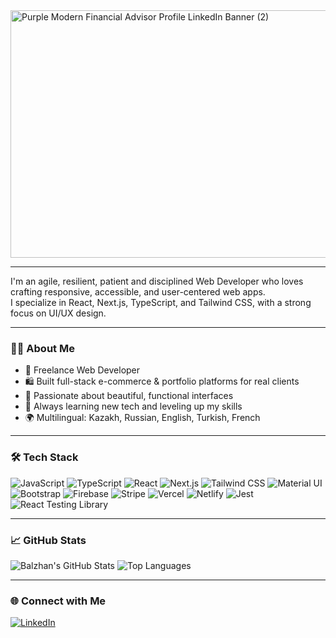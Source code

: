 <img width="1584" height="396" alt="Purple Modern Financial Advisor Profile LinkedIn Banner (2)" src="https://github.com/user-attachments/assets/e4e22b06-dd2e-4cf0-8ece-93374d3f668c" />


---

I'm an agile, resilient, patient and disciplined Web Developer who loves crafting responsive, accessible, and user-centered web apps.<br>
I specialize in React, Next.js, TypeScript, and Tailwind CSS, with a strong focus on UI/UX design.

---

### 🧑‍💻 About Me

- 🚀 Freelance Web Developer
- 🛍️ Built full-stack e-commerce & portfolio platforms for real clients
- 🎨 Passionate about beautiful, functional interfaces
- 🧠 Always learning new tech and leveling up my skills
- 🌍 Multilingual: Kazakh, Russian, English, Turkish, French

---

### 🛠️ Tech Stack

<p>
  <img src="https://img.shields.io/badge/JavaScript-F7DF1E?logo=javascript&logoColor=black&style=flat-square" alt="JavaScript" />
  <img src="https://img.shields.io/badge/TypeScript-007ACC?logo=typescript&logoColor=white&style=flat-square" alt="TypeScript" />
  <img src="https://img.shields.io/badge/React-20232a?logo=react&logoColor=61dafb&style=flat-square" alt="React" />
  <img src="https://img.shields.io/badge/Next.js-000?logo=nextdotjs&logoColor=white&style=flat-square" alt="Next.js" />
  <img src="https://img.shields.io/badge/Tailwind%20CSS-38B2AC?logo=tailwindcss&logoColor=white&style=flat-square" alt="Tailwind CSS" />
  <img src="https://img.shields.io/badge/Material%20UI-007FFF?logo=mui&logoColor=white&style=flat-square" alt="Material UI" />
  <img src="https://img.shields.io/badge/Bootstrap-563D7C?logo=bootstrap&logoColor=white&style=flat-square" alt="Bootstrap" />
  <img src="https://img.shields.io/badge/Firebase-ffca28?logo=firebase&logoColor=black&style=flat-square" alt="Firebase" />
  <img src="https://img.shields.io/badge/Stripe-635bff?logo=stripe&logoColor=white&style=flat-square" alt="Stripe" />
  <img src="https://img.shields.io/badge/Vercel-000?logo=vercel&logoColor=white&style=flat-square" alt="Vercel" />
  <img src="https://img.shields.io/badge/Netlify-00C7B7?logo=netlify&logoColor=white&style=flat-square" alt="Netlify" />
  <img src="https://img.shields.io/badge/Jest-C21325?logo=jest&logoColor=white&style=flat-square" alt="Jest" />
  <img src="https://img.shields.io/badge/React%20Testing%20Library-E33332?logo=testing-library&logoColor=white&style=flat-square" alt="React Testing Library" />
</p>


---

### 📈 GitHub Stats

<p align="left">
  <img src="https://github-readme-stats.vercel.app/api?username=balzhan-kanatbek&show_icons=true&hide_title=true&count_private=true&hide_border=true&theme=default" alt="Balzhan's GitHub Stats" />
  <img src="https://github-readme-stats.vercel.app/api/top-langs/?username=balzhan-kanatbek&layout=compact&hide_border=true&theme=default" alt="Top Languages" />
</p>

---

### 🌐 Connect with Me

[![LinkedIn](https://img.shields.io/badge/LinkedIn-blue?logo=linkedin&logoColor=white&style=flat-square)](https://www.linkedin.com/in/balzhan-kanatbek)


